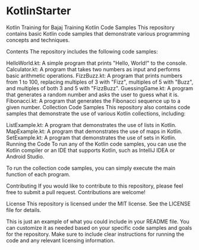 # KotlinStarter
Kotlin Training for Bajaj Training
Kotlin Code Samples
This repository contains basic Kotlin code samples that demonstrate various programming concepts and techniques.

Contents
The repository includes the following code samples:

HelloWorld.kt: A simple program that prints "Hello, World!" to the console.
Calculator.kt: A program that takes two numbers as input and performs basic arithmetic operations.
FizzBuzz.kt: A program that prints numbers from 1 to 100, replacing multiples of 3 with "Fizz", multiples of 5 with "Buzz", and multiples of both 3 and 5 with "FizzBuzz".
GuessingGame.kt: A program that generates a random number and asks the user to guess what it is.
Fibonacci.kt: A program that generates the Fibonacci sequence up to a given number.
Collection Code Samples
This repository also contains code samples that demonstrate the use of various Kotlin collections, including:

ListExample.kt: A program that demonstrates the use of lists in Kotlin.
MapExample.kt: A program that demonstrates the use of maps in Kotlin.
SetExample.kt: A program that demonstrates the use of sets in Kotlin.
Running the Code
To run any of the Kotlin code samples, you can use the Kotlin compiler or an IDE that supports Kotlin, such as IntelliJ IDEA or Android Studio.

To run the collection code samples, you can simply execute the main function of each program.

Contributing
If you would like to contribute to this repository, please feel free to submit a pull request. Contributions are welcome!

License
This repository is licensed under the MIT license. See the LICENSE file for details.

This is just an example of what you could include in your README file. You can customize it as needed based on your specific code samples and goals for the repository. Make sure to include clear instructions for running the code and any relevant licensing information.

